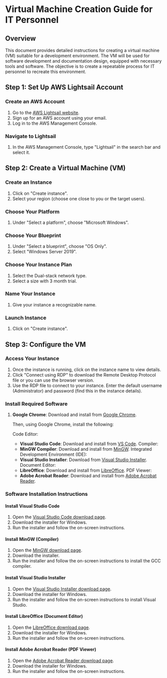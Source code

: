 # Virtual Machine Creation Guide for IT Personnel
<picture>
  <source media=![DevCloud Solutions Logo](DevCloud%20Solutions.png)>
<picture>


## Overview
This document provides detailed instructions for creating a virtual machine (VM) suitable for a development environment. The VM will be used for software development and documentation design, equipped with necessary tools and software. The objective is to create a repeatable process for IT personnel to recreate this environment.

## Step 1: Set Up AWS Lightsail Account

### Create an AWS Account
1. Go to the [AWS Lightsail website](https://aws.amazon.com/lightsail/).
2. Sign up for an AWS account using your email.
3. Log in to the AWS Management Console.

### Navigate to Lightsail
1. In the AWS Management Console, type "Lightsail" in the search bar and select it.

## Step 2: Create a Virtual Machine (VM)

### Create an Instance
1. Click on "Create instance".
2. Select your region (choose one close to you or the target users).

### Choose Your Platform
1. Under "Select a platform", choose "Microsoft Windows".
   
### Choose Your Blueprint
1. Under "Select a blueprint", choose "OS Only".
2. Select "Windows Server 2019".

### Choose Your Instance Plan
1. Select the Dual-stack network type.
2. Select a size with 3 month trial.
   
### Name Your Instance
1. Give your instance a recognizable name.

### Launch Instance
1. Click on "Create instance".

## Step 3: Configure the VM

### Access Your Instance
1. Once the instance is running, click on the instance name to view details.
2. Click "Connect using RDP" to download the Remote Desktop Protocol file or you can use the browser version.
3. Use the RDP file to connect to your instance. Enter the default username (Administrator) and password (find this in the instance details).

### Install Required Software

1. **Google Chrome**: Download and install from [Google Chrome](https://www.google.com/chrome/).
   
   Then, using Google Chrome, install the following:
   
   Code Editor:
   - **Visual Studio Code**: Download and install from [VS Code](https://code.visualstudio.com/).
   Compiler:
   - **MinGW Compiler**: Download and install from [MinGW](https://sourceforge.net/projects/mingw/).
   Integrated Development Environment (IDE):
   - **Visual Studio Installer**: Download from [Visual Studio Installer](https://visualstudio.microsoft.com/downloads/).
   Document Editor:
   - **LibreOffice**: Download and install from [LibreOffice](https://www.libreoffice.org/download/download/).
   PDF Viewer:
   - **Adobe Acrobat Reader**: Download and install from [Adobe Acrobat Reader](https://get.adobe.com/reader/).

### Software Installation Instructions

#### Install Visual Studio Code
1. Open the [Visual Studio Code download page](https://code.visualstudio.com/Download).
2. Download the installer for Windows.
3. Run the installer and follow the on-screen instructions.

#### Install MinGW (Compiler)
1. Open the [MinGW download page](https://sourceforge.net/projects/mingw/).
2. Download the installer.
3. Run the installer and follow the on-screen instructions to install the GCC compiler.

#### Install Visual Studio Installer
1. Open the [Visual Studio Installer download page](https://visualstudio.microsoft.com/downloads/).
2. Download the installer for Windows.
3. Run the installer and follow the on-screen instructions to install Visual Studio.

#### Install LibreOffice (Document Editor)
1. Open the [LibreOffice download page](https://www.libreoffice.org/download/download/).
2. Download the installer for Windows.
3. Run the installer and follow the on-screen instructions.

#### Install Adobe Acrobat Reader (PDF Viewer)
1. Open the [Adobe Acrobat Reader download page](https://get.adobe.com/reader/).
2. Download the installer for Windows.
3. Run the installer and follow the on-screen instructions.

